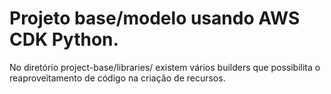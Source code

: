 
# Projeto base/modelo usando AWS CDK Python.

No diretório project-base/libraries/ existem vários builders que possibilita o reaproveitamento de código na criação de recursos.